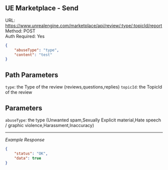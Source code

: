 ## UE Marketplace - Send

URL: https://www.unrealengine.com/marketplace/api/review/:type/:topicId/report \
Method: POST \
Auth Required: Yes


```json
{
    "abuseType": "type",
    "content": "test"
}
```

## Path Parameters

`type`: the Type of the review (reviews,questions,replies)
`topicId`: the TopicId of the review

## Parameters

`abuseType`: the type (Unwanted spam,Sexually Explicit material,Hate speech / graphic violence,Harassment,Inaccuracy)

---

_Example Response_

```json
{
    "status": "OK",
    "data": true
}
```
